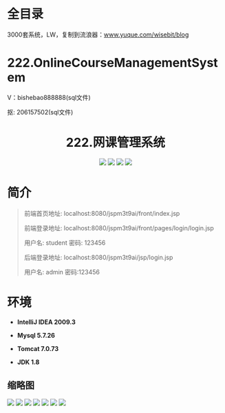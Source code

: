 # 全目录

3000套系统，LW，复制到流浪器：www.yuque.com/wisebit/blog

# 222.OnlineCourseManagementSystem

<p>V：bishebao888888(sql文件)</p>
<p>抠: 206157502(sql文件)</p>


<p><h1 align="center">222.网课管理系统</h1></p>


<p align="center">
	<img src="https://img.shields.io/badge/jdk-1.8-orange.svg"/>
    <img src="https://img.shields.io/badge/spring-5.x-lightgrey.svg"/>
    <img src="https://img.shields.io/badge/springmvc-3.x-blue.svg"/>
    <img src="https://img.shields.io/badge/mybatis-5.x-yellow.svg"/>
</p>

# 简介
>
> 
>
> 前端首页地址: localhost:8080/jspm3t9ai/front/index.jsp
> 
> 前端登录地址: localhost:8080/jspm3t9ai/front/pages/login/login.jsp
> 
> 用户名: student 密码: 123456
> 
> 后端登录地址: localhost:8080/jspm3t9ai/jsp/login.jsp
>
> 用户名: admin  密码:123456


# 环境

- <b>IntelliJ IDEA 2009.3</b>

- <b>Mysql 5.7.26</b>

- <b>Tomcat 7.0.73</b>

- <b>JDK 1.8</b>




## 缩略图

![](https://bitwise.oss-cn-heyuan.aliyuncs.com/2024/9/10/38c1bf4f-15cb-42a4-b187-34db0ddd531a.png)
![](https://bitwise.oss-cn-heyuan.aliyuncs.com/2024/9/10/5b0aeaee-bee3-42fd-84cd-2b7d8712f7b5.png)
![](https://bitwise.oss-cn-heyuan.aliyuncs.com/2024/9/10/7d2e8ad9-e743-45bc-9176-1ed4b1ac22df.png)
![](https://bitwise.oss-cn-heyuan.aliyuncs.com/2024/9/10/b1a26a6e-52f8-4598-a08a-cb984e90fd65.png)
![](https://bitwise.oss-cn-heyuan.aliyuncs.com/2024/9/10/0bd8f27c-c74b-478b-925f-22357f2ee3d3.png)
![](https://bitwise.oss-cn-heyuan.aliyuncs.com/2024/9/10/9a422046-f725-4adf-b2ec-c5bdde8794e3.png)
![](https://bitwise.oss-cn-heyuan.aliyuncs.com/2024/9/10/00790ec4-c07b-4ea6-b763-68833451a291.png)


